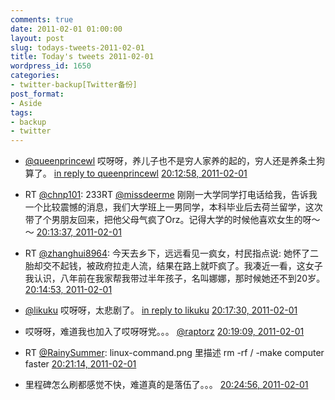 ```yaml
---
comments: true
date: 2011-02-01 01:00:00
layout: post
slug: todays-tweets-2011-02-01
title: Today's tweets 2011-02-01
wordpress_id: 1650
categories:
- twitter-backup[Twitter备份]
post_format:
- Aside
tags:
- backup
- twitter
---
```





  * [@queenprincewl](http://twitter.com/queenprincewl) 哎呀呀，养儿子也不是穷人家养的起的，穷人还是养条土狗算了。 [in reply to queenprincewl](http://twitter.com/queenprincewl/statuses/32409163061526528) [20:12:58, 2011-02-01](http://twitter.com/gfrog/statuses/32411079107678210)





  * RT [@chnp101](http://twitter.com/chnp101): 233RT [@missdeerme](http://twitter.com/missdeerme) 刚刚一大学同学打电话给我，告诉我一个比较震憾的消息，我们大学班上一男同学，本科毕业后去荷兰留学，这次带了个男朋友回来，把他父母气疯了Orz。记得大学的时候他喜欢女生的呀～～ [20:13:37, 2011-02-01](http://twitter.com/gfrog/statuses/32411244346474496)





  * RT [@zhanghui8964](http://twitter.com/zhanghui8964): 今天去乡下，远远看见一疯女，村民指点说: 她怀了二胎却交不起钱，被政府拉走人流，结果在路上就吓疯了。我凑近一看，这女子我认识，八年前在我家帮我带过半年孩子，名叫娜娜，那时候她还不到20岁。 [20:14:53, 2011-02-01](http://twitter.com/gfrog/statuses/32411564392845312)





  * [@likuku](http://twitter.com/likuku) 哎呀呀，太悲剧了。 [in reply to likuku](http://twitter.com/likuku/statuses/32397290131955712) [20:17:30, 2011-02-01](http://twitter.com/gfrog/statuses/32412222734991360)





  * 哎呀呀，难道我也加入了哎呀呀党。。。 [@raptorz](http://twitter.com/raptorz) [20:19:09, 2011-02-01](http://twitter.com/gfrog/statuses/32412637459386368)





  * RT [@RainySummer](http://twitter.com/RainySummer): linux-command.png 里描述 rm -rf / -make computer faster [20:21:14, 2011-02-01](http://twitter.com/gfrog/statuses/32413162137452544)





  * 里程碑怎么刷都感觉不快，难道真的是落伍了。。。 [20:24:56, 2011-02-01](http://twitter.com/gfrog/statuses/32414091624579073)




